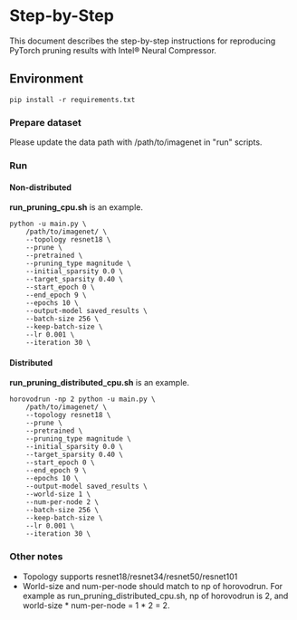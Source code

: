 Step-by-Step
============

This document describes the step-by-step instructions for reproducing PyTorch pruning results with Intel® Neural Compressor.

## Environment
```shell
pip install -r requirements.txt
```

### Prepare dataset 
Please update the data path with /path/to/imagenet in "run" scripts.

### Run
#### Non-distributed
**run_pruning_cpu.sh** is an example.
```shell
python -u main.py \
    /path/to/imagenet/ \
    --topology resnet18 \
    --prune \
    --pretrained \
    --pruning_type magnitude \
    --initial_sparsity 0.0 \
    --target_sparsity 0.40 \
    --start_epoch 0 \
    --end_epoch 9 \
    --epochs 10 \
    --output-model saved_results \
    --batch-size 256 \
    --keep-batch-size \
    --lr 0.001 \
    --iteration 30 \
```

#### Distributed 
**run_pruning_distributed_cpu.sh** is an example.
```shell
horovodrun -np 2 python -u main.py \
    /path/to/imagenet/ \
    --topology resnet18 \
    --prune \
    --pretrained \
    --pruning_type magnitude \
    --initial_sparsity 0.0 \
    --target_sparsity 0.40 \
    --start_epoch 0 \
    --end_epoch 9 \
    --epochs 10 \
    --output-model saved_results \
    --world-size 1 \
    --num-per-node 2 \
    --batch-size 256 \
    --keep-batch-size \
    --lr 0.001 \
    --iteration 30 \
```

### Other notes
- Topology supports resnet18/resnet34/resnet50/resnet101
- World-size and num-per-node should match to np of horovodrun. For example as run_pruning_distributed_cpu.sh, np of horovodrun is 2, and world-size * num-per-node = 1 * 2 = 2.
